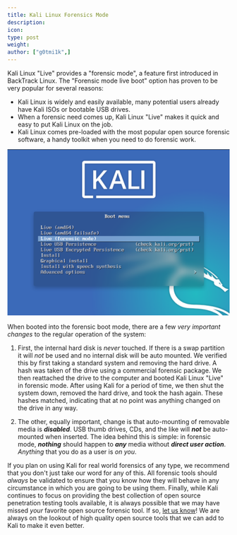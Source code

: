 ```yaml
---
title: Kali Linux Forensics Mode
description:
icon:
type: post
weight:
author: ["g0tmi1k",]
---
```


Kali Linux "Live" provides a "forensic mode", a feature first introduced in BackTrack Linux. The "Forensic mode live boot" option has proven to be very popular for several reasons:

- Kali Linux is widely and easily available, many potential users already have Kali ISOs or bootable USB drives.
- When a forensic need comes up, Kali Linux "Live" makes it quick and easy to put Kali Linux on the job.
- Kali Linux comes pre-loaded with the most popular open source forensic software, a handy toolkit when you need to do forensic work.

![](kali-forensics-mode.png)

When booted into the forensic boot mode, there are a few _very important changes_ to the regular operation of the system:

1. First, the internal hard disk is _never_ touched. If there is a swap partition it will _not_ be used and no internal disk will be auto mounted. We verified this by first taking a standard system and removing the hard drive. A hash was taken of the drive using a commercial forensic package. We then reattached the drive to the computer and booted Kali Linux "Live" in forensic mode. After using Kali for a period of time, we then shut the system down, removed the hard drive, and took the hash again. These hashes matched, indicating that at no point was anything changed on the drive in any way.

2. The other, equally important, change is that auto-mounting of removable media is **_disabled_**. USB thumb drives, CDs, and the like will **_not_** be auto-mounted when inserted. The idea behind this is simple: in forensic mode, **_nothing_** should happen to _**any**_ media without _**direct user action**_. _Anything_ that you do as a user is _on you_.

If you plan on using Kali for real world forensics of any type, we recommend that you don't just take our word for any of this. All forensic tools should _always_ be validated to ensure that you know how they will behave in any circumstance in which you are going to be using them.
Finally, while Kali continues to focus on providing the best collection of open source penetration testing tools available, it is always possible that we may have missed _your_ favorite open source forensic tool. If so, [let us know](https://bugs.kali.org/)! We are always on the lookout of high quality open source tools that we can add to Kali to make it even better.
